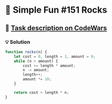 # 📝 Simple Fun #151 Rocks

## 🔗 [Task description on CodeWars](https://www.codewars.com/kata/58acf6c20b3b251d6d00002d)

### 💡 Solution

```javascript
function rocks(n) {
    let cost = 0, length = 1, amount = 9;
    while (n > amount) {
        cost += length * amount;
        n -= amount;
        length++;
        amount *= 10;
    }

    return cost + length * n;
}
```
